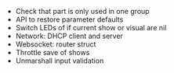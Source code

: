* Check that part is only used in one group
* API to restore parameter defaults
* Switch LEDs of if current show or visual are nil
* Network: DHCP client and server
* Websocket: router struct
* Throttle save of shows
* Unmarshall input validation